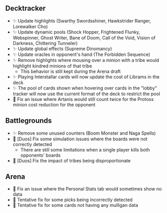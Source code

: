 ## Decktracker

- ✨ Update highlights (Swarthy Swordsshiner, Hawkstrider Ranger, Lorewalker Cho)
- ✨ Update dynamic pools (Shock Hopper, Frightened Flunky, Webspinner, Ghost Writer, Bane of Doom, Call of the Void, Vision of Darkness, Chittering Tunneler)
- ✨ Update global effects (Supreme Dinomancy)
- ✨ Update oracles in opponent's hand (The Forbidden Sequence)
- ✨ Remove highlights where mousing over a minion with a tribe would highlight kindred minions of that tribe
    - This behavior is still kept during the Arena draft
- ✨ Playing Interstallar cards will now update the cost of Librams in the deck
- ✨ The pool of cards shown when hovering over cards in the "lobby" tracker will now use the current format of the deck to restrict the pool
- 🐞 Fix an issue where Artanis would still count twice for the Protoss minion cost reduction for the opponent

## Battlegrounds

- ✨ Remove some unused counters (Boom Monster and Naga Spells)
- 🐞 [Duos] Fix some simulation issues where the boards were not correctly detected
    - There are still some limitations when a single player kills both opponents' boards
- 🐞 [Duos] Fix the impact of tribes being disproportionate

## Arena

- 🐞 Fix an issue where the Personal Stats tab would sometimes show no data
- 🐞 Tentative fix for some picks being incorrectly detected
- 🐞 Tentative fix for some cards not having any mulligan data
